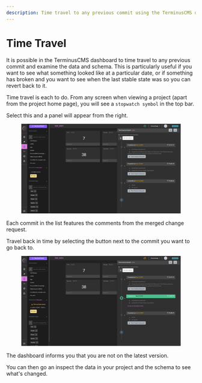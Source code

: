 ```yaml
---
description: Time travel to any previous commit using the TerminusCMS dashboard
---
```


# Time Travel

It is possible in the TerminusCMS dashboard to time travel to any previous commit and examine the data and schema. This is particularly useful if you want to see what something looked like at a particular date, or if something has broken and you want to see when the last stable state was so you can revert back to it.

Time travel is each to do. From any screen when viewing a project (apart from the project home page), you will see a `stopwatch symbol` in the top bar.

Select this and a panel will appear from the right.

<figure><img src="../../../../.gitbook/assets/time-travel.png" alt="Time travel back to a particular commit to see what the data and schema looked like"><figcaption></figcaption></figure>

Each commit in the list features the comments from the merged change request.

Travel back in time by selecting the button next to the commit you want to go back to.

<figure><img src="../../../../.gitbook/assets/travel-back-in-time.png" alt="You are now looking at a historical version of the database"><figcaption></figcaption></figure>

The dashboard informs you that you are not on the latest version.

You can then go an inspect the data in your project and the schema to see what's changed.
